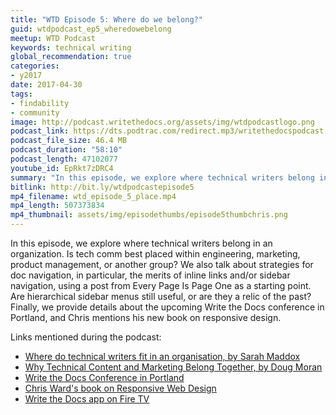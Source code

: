 ```yaml
---
title: "WTD Episode 5: Where do we belong?"
guid: wtdpodcast_ep5_wheredowebelong
meetup: WTD Podcast
keywords: technical writing
global_recommendation: true
categories:
- y2017
date: 2017-04-30
tags:
- findability
- community
image: http://podcast.writethedocs.org/assets/img/wtdpodcastlogo.png
podcast_link: https://dts.podtrac.com/redirect.mp3/writethedocspodcast.org/wtd_episode_5.mp3
podcast_file_size: 46.4 MB
podcast_duration: "58:10"
podcast_length: 47102077
youtube_id: EpRkt7zDRC4
summary: "In this episode, we explore where technical writers belong in an organization. Is tech comm best placed within engineering, marketing, product management, or another group? We also talk about strategies for doc navigation, in particular, the merits of inline links and/or sidebar navigation, using a post from Every Page Is Page One as a starting point. Are hierarchical sidebar menus still useful, or are they a relic of the past? Finally, we provide details about the upcoming Write the Docs conference in Portland, and Chris mentions his new book on responsive design."
bitlink: http://bit.ly/wtdpodcastepisode5
mp4_filename: wtd_episode_5_place.mp4
mp4_length: 507373834
mp4_thumbnail: assets/img/episodethumbs/episode5thumbchris.png
---
```


In this episode, we explore where technical writers belong in an organization. Is tech comm best placed within engineering, marketing, product management, or another group? We also talk about strategies for doc navigation, in particular, the merits of inline links and/or sidebar navigation, using a post from Every Page Is Page One as a starting point. Are hierarchical sidebar menus still useful, or are they a relic of the past? Finally, we provide details about the upcoming Write the Docs conference in Portland, and Chris mentions his new book on responsive design.

Links mentioned during the podcast:

* [Where do technical writers fit in an organisation, by Sarah Maddox](https://ffeathers.wordpress.com/2016/11/13/where-do-technical-writers-fit-in-an-organisation/)
* [Why Technical Content and Marketing Belong Together, by Doug Moran](https://www.rivaliq.com/blog/technical-content-marketing/)
* [Write the Docs Conference in Portland](http://www.writethedocs.org/conf/na/2017/)
* [Chris Ward's book on Responsive Web Design](https://www.sitepoint.com/premium/books/responsive2/)
* [Write the Docs app on Fire TV](https://www.amazon.com/Id-Rather-Be-Writing-Podcast/dp/B06Y23TNC4/ref=sr_1_1?s=mobile-apps&ie=UTF8&qid=1493618613&sr=1-1&keywords=write+the+docs)
